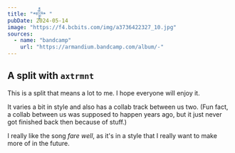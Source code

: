 ```yaml
---
title: "𒀱 "
pubDate: 2024-05-14
image: "https://f4.bcbits.com/img/a3736422327_10.jpg"
sources:
  - name: "bandcamp"
    url: "https://armandium.bandcamp.com/album/-"
---
```


## A split with `axtrmnt`

This is a split that means a lot to me. I hope everyone will enjoy it.

It varies a bit in style and also has a collab track between us two. (Fun fact, a collab between us was supposed to happen years ago, but it just never got finished back then because of stuff.)

I really like the song _fare well_, as it's in a style that I really want to make more of in the future.
